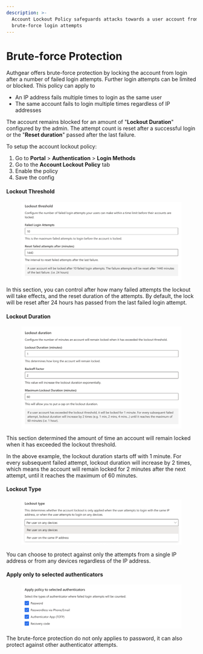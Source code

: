 ```yaml
---
description: >-
  Account Lockout Policy safeguards attacks towards a user account from
  brute-force login attempts
---
```


# Brute-force Protection

Authgear offers brute-force protection by locking the account from login after a number of failed login attempts. Further login attempts can be limited or blocked. This policy can apply to

* An IP address fails multiple times to login as the same user
* The same account fails to login multiple times regardless of IP addresses

The account remains blocked for an amount of "**Lockout Duration**" configured by the admin. The attempt count is reset after a successful login or the "**Reset duration**" passed after the last failure.

To setup the account lockout policy:

1. Go to **Portal** > **Authentication** > **Login Methods**
2. Go to the **Account Lockout Policy** tab
3. Enable the policy
4. Save the config

#### Lockout Threshold

<figure><img src="../.gitbook/assets/image (1) (1) (1).png" alt="" width="563"><figcaption></figcaption></figure>

In this section, you can control after how many failed attempts the lockout will take effects, and the reset duration of the attempts. By default, the lock will be reset after 24 hours has passed from the last failed login attempt.

#### Lockout Duration

<figure><img src="../.gitbook/assets/image (4) (1) (1).png" alt="" width="563"><figcaption></figcaption></figure>

This section determined the amount of time an account will remain locked when it has exceeded the lockout threshold.

In the above example, the lockout duration starts off with 1 minute. For every subsequent failed attempt, lockout duration will increase by 2 times, which means the account will remain locked for 2 minutes after the next attempt, until it reaches the maximum of 60 minutes.

#### Lockout Type

<figure><img src="../.gitbook/assets/image (8) (1) (1).png" alt="" width="563"><figcaption></figcaption></figure>

You can choose to protect against only the attempts from a single IP address or from any devices regardless of the IP address.

#### Apply only to selected authenticators

<figure><img src="../.gitbook/assets/image (7).png" alt="" width="563"><figcaption></figcaption></figure>

The brute-force protection do not only applies to password, it can also protect against other authenticator attempts.
